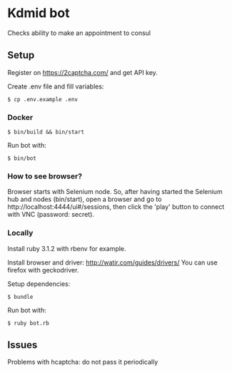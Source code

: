 # Kdmid bot

Checks ability to make an appointment to consul

## Setup

Register on https://2captcha.com/ and get API key.

Create .env file and fill variables:

    $ cp .env.example .env

### Docker

    $ bin/build && bin/start

Run bot with:

    $ bin/bot

### How to see browser?

Browser starts with Selenium node. So, after having started the Selenium hub and nodes (bin/start),
open a browser and go to http://localhost:4444/ui#/sessions,
then click the 'play' button to connect with VNC (password: secret).

### Locally

Install ruby 3.1.2 with rbenv for example.

Install browser and driver: http://watir.com/guides/drivers/
You can use firefox with geckodriver.

Setup dependencies:

    $ bundle

Run bot with:

    $ ruby bot.rb

## Issues

Problems with hcaptcha: do not pass it periodically

